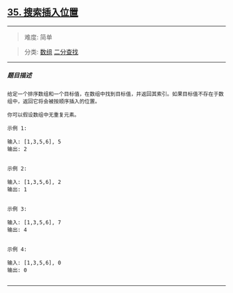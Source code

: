 ## [35. 搜索插入位置](https://leetcode-cn.com/problems/search-insert-position/)

---

> 难度: 简单

> 分类:  [数组](https://leetcode-cn.com/tag/array/)  [二分查找](https://leetcode-cn.com/tag/binary-search/) 

---

##### 题目描述

```
给定一个排序数组和一个目标值，在数组中找到目标值，并返回其索引。如果目标值不存在于数组中，返回它将会被按顺序插入的位置。

你可以假设数组中无重复元素。

示例 1:

输入: [1,3,5,6], 5
输出: 2


示例 2:

输入: [1,3,5,6], 2
输出: 1


示例 3:

输入: [1,3,5,6], 7
输出: 4


示例 4:

输入: [1,3,5,6], 0
输出: 0


```

---
